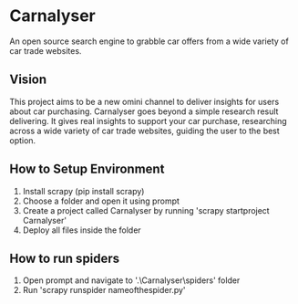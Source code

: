 # Carnalyser
An open source search engine to grabble car offers from a wide variety of car trade websites.

## Vision
This project aims to be a new omini channel to deliver insights for users about car purchasing.
Carnalyser goes beyond a simple research result delivering. It gives real insights to support your car purchase, researching across a wide variety of car trade websites, guiding the user to the best option.

## How to Setup Environment
1. Install scrapy (pip install scrapy)
2. Choose a folder and open it using prompt
3. Create a project called Carnalyser by running 'scrapy startproject Carnalyser'
4. Deploy all files inside the folder

## How to run spiders
1. Open prompt and navigate to '.\Carnalyser\spiders' folder
2. Run 'scrapy runspider nameofthespider.py'
